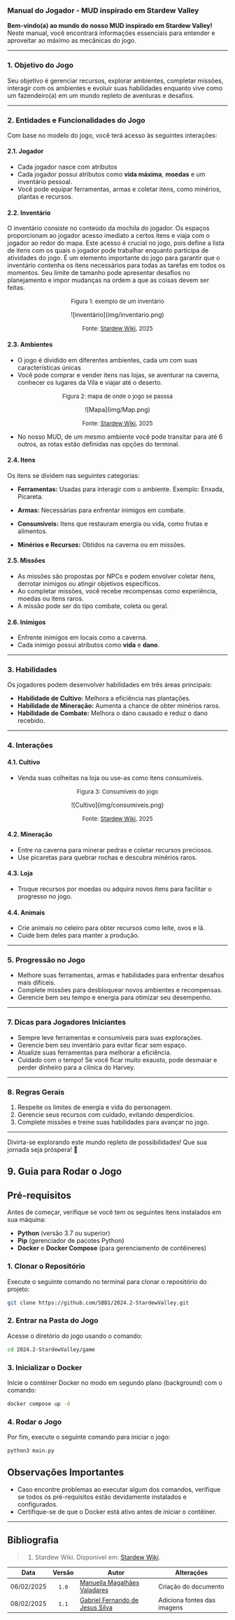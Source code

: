 ### Manual do Jogador - MUD inspirado em Stardew Valley

**Bem-vindo(a) ao mundo do nosso MUD inspirado em Stardew Valley!**  
Neste manual, você encontrará informações essenciais para entender e aproveitar ao máximo as mecânicas do jogo.

---

### **1. Objetivo do Jogo**
Seu objetivo é gerenciar recursos, explorar ambientes, completar missões, interagir com os ambientes e evoluir suas habilidades enquanto vive como um fazendeiro(a) em um mundo repleto de aventuras e desafios.

---

### **2. Entidades e Funcionalidades do Jogo**
Com base no modelo do jogo, você terá acesso às seguintes interações:

#### **2.1. Jogador**
- Cada jogador nasce com atributos 
- Cada jogador possui atributos como **vida máxima**, **moedas** e um inventário pessoal. 
- Você pode equipar ferramentas, armas e coletar itens, como minérios, plantas e recursos.

#### **2.2. Inventário**
O inventário consiste no conteúdo da mochila do jogador. Os espaços proporcionam ao jogador acesso imediato a certos itens e viaja com o jogador ao redor do mapa. Este acesso é crucial no jogo, pois define a lista de itens com os quais o jogador pode trabalhar enquanto participa de atividades do jogo. É um elemento importante do jogo para garantir que o inventário contenha os itens necessários para todas as tarefas em todos os momentos. Seu limite de tamanho pode apresentar desafios no planejamento e impor mudanças na ordem a que as coisas devem ser feitas.

<font size="2"><p style="text-align: center">Figura 1: exemplo de um inventário</p></font>

<center>
    ![inventário](img/inventario.png)
</center>

<font size="2"><p style="text-align: center">Fonte: [Stardew Wiki](https://pt.stardewvalleywiki.com/), 2025</p></font>

#### **2.3. Ambientes**
- O jogo é dividido em diferentes ambientes, cada um com suas características únicas
- Você pode comprar e vender itens nas lojas, se aventurar na caverna, conhecer os lugares da Vila e viajar até o deserto.

<font size="2"><p style="text-align: center">Figura 2: mapa de onde o jogo se passsa</p></font>

<center>
    ![Mapa](img/Map.png)
</center>

<font size="2"><p style="text-align: center">Fonte: [Stardew Wiki](https://pt.stardewvalleywiki.com/), 2025</p></font>

- No nosso MUD, de um mesmo ambiente você pode transitar para até 6 outros, as rotas estão definidas nas opções do terminal.

#### **2.4. Itens**
Os itens se dividem nas seguintes categorias:

- **Ferramentas:** Usadas para interagir com o ambiente. Exemplo: Enxada, Picareta.

- **Armas:** Necessárias para enfrentar inimigos em combate.

- **Consumíveis:** Itens que restauram energia ou vida, como frutas e alimentos.

- **Minérios e Recursos:** Obtidos na caverna ou em missões.

#### **2.5. Missões**
- As missões são propostas por NPCs e podem envolver coletar itens, derrotar inimigos ou atingir objetivos específicos.
- Ao completar missões, você recebe recompensas como experiência, moedas ou itens raros.
- A missão pode ser do tipo combate, coleta ou geral.

#### **2.6. Inimigos**
- Enfrente inimigos em locais como a caverna.
- Cada inimigo possui atributos como **vida** e **dano**.

---

### **3. Habilidades**
Os jogadores podem desenvolver habilidades em três áreas principais:
- **Habilidade de Cultivo:** Melhora a eficiência nas plantações.
- **Habilidade de Mineração:** Aumenta a chance de obter minérios raros.
- **Habilidade de Combate:** Melhora o dano causado e reduz o dano recebido.

---

### **4. Interações**
#### **4.1. Cultivo**
- Venda suas colheitas na loja ou use-as como itens consumíveis.

<font size="2"><p style="text-align: center">Figura 3: Consumíveis do jogo</p></font>

<center>
    ![Cultivo](img/consumiveis.png)
</center>

<font size="2"><p style="text-align: center">Fonte: [Stardew Wiki](https://pt.stardewvalleywiki.com/), 2025</p></font>


#### **4.2. Mineração**
- Entre na caverna para minerar pedras e coletar recursos preciosos.
- Use picaretas para quebrar rochas e descubra minérios raros.

#### **4.3. Loja**
- Troque recursos por moedas ou adquira novos itens para facilitar o progresso no jogo.

#### **4.4. Animais**
- Crie animais no celeiro para obter recursos como leite, ovos e lã.
- Cuide bem deles para manter a produção.

---

### **5. Progressão no Jogo**
- Melhore suas ferramentas, armas e habilidades para enfrentar desafios mais difíceis.
- Complete missões para desbloquear novos ambientes e recompensas.
- Gerencie bem seu tempo e energia para otimizar seu desempenho.

---

### **7. Dicas para Jogadores Iniciantes**
- Sempre leve ferramentas e consumíveis para suas explorações.
- Gerencie bem seu inventário para evitar ficar sem espaço.
- Atualize suas ferramentas para melhorar a eficiência.
- Cuidado com o tempo! Se você ficar muito exausto, pode desmaiar e perder dinheiro para a clínica do Harvey.

---

### **8. Regras Gerais**
1. Respeite os limites de energia e vida do personagem.
2. Gerencie seus recursos com cuidado, evitando desperdícios.
3. Complete missões e treine suas habilidades para avançar no jogo.

---

Divirta-se explorando este mundo repleto de possibilidades! Que sua jornada seja próspera! 🌱

## **9. Guia para Rodar o Jogo**

## Pré-requisitos

Antes de começar, verifique se você tem os seguintes itens instalados em sua máquina:

- **Python** (versão 3.7 ou superior)
- **Pip** (gerenciador de pacotes Python)
- **Docker** e **Docker Compose** (para gerenciamento de contêineres)

### 1. Clonar o Repositório

Execute o seguinte comando no terminal para clonar o repositório do projeto:

```bash
git clone https://github.com/SBD1/2024.2-StardewValley.git
```

### 2. Entrar na Pasta do Jogo

Acesse o diretório do jogo usando o comando:

```bash
cd 2024.2-StardewValley/game
```

### 3. Inicializar o Docker

Inicie o contêiner Docker no modo em segundo plano (background) com o comando:

```bash
docker compose up -d
```

### 4. Rodar o Jogo

Por fim, execute o seguinte comando para iniciar o jogo:

```bash
python3 main.py
```

## Observações Importantes

- Caso encontre problemas ao executar algum dos comandos, verifique se todos os pré-requisitos estão devidamente instalados e configurados.
- Certifique-se de que o Docker está ativo antes de iniciar o contêiner.

---

## Bibliografia

> 1. Stardew Wiki. Disponível em: [Stardew Wiki](https://pt.stardewvalleywiki.com/).

| Data | Versão | Autor | Alterações | 
| :--: | :----: | ----- | ---------- | 
| 06/02/2025 | `1.0` | [Manuella Magalhães Valadares](https://github.com/manuvaladares) | Criação do documento |
| 08/02/2025 | `1.1` | [Gabriel Fernando de Jesus Silva](https://github.com/MMcLovin) | Adiciona fontes das imagens |
